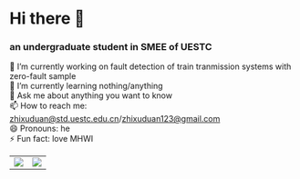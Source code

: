 # Hi there 👋

### an undergraduate student in SMEE of UESTC

🔭 I’m currently working on fault detection of train tranmission systems with zero-fault sample  
🌱 I’m currently learning nothing/anything   
💬 Ask me about anything you want to know  
📫 How to reach me: zhixuduan@std.uestc.edu.cn/zhixuduan123@gmail.com  
😄 Pronouns: he  
⚡ Fun fact: love MHWI   
<table>
  <tr>
    <td align="center" style="padding=0;width=50%;">
      <img align="center" style="padding=0;" src="https://github-readme-stats.vercel.app/api/?username=zxuuuustupid&show_icons=true&title_color=4F8CC9&text_color=9f9f9f&bg_color=00000000&hide_border=true&icon_color=4F8CC9&hide_title=true&count_private=true&include_all_commits=true" />
    </td>
    <td align="center" style="padding=0;width=50%;">
      <img align="center" style="padding=0;" src="https://github-readme-stats.vercel.app/api/top-langs/?username=zxuuuustupid&layout=compact&show_icons=true&title_color=4F8CC9&text_color=9f9f9f&bg_color=00000000&hide_border=true&icon_color=00000000&count_private=true" />
    </td>
  </tr>
</table>
